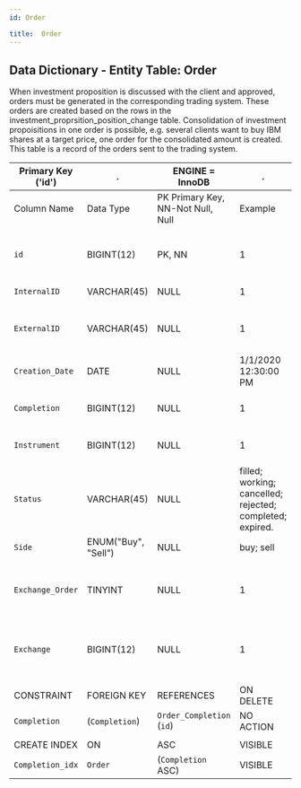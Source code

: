 ```yaml
---
id: Order

title:  Order
---
```


## Data Dictionary - Entity Table: Order

When investment proposition is discussed with the client and approved, orders must be generated in the corresponding trading system. 
These orders are created based on the rows in the investment_proprsition_position_change table. 
Consolidation of investment propoisitions in one order is possible, e.g. several clients want to buy IBM shares at a target price, one order for the consolidated amount is created. 
This table is a record of the orders sent to the trading system.

| Primary Key ('id')|.|ENGINE = InnoDB|.|.|
|---|---|---|---|---|
|Column Name|Data Type|PK Primary Key, NN-Not Null, Null|Example|Comments|
||
|`id`|BIGINT(12)|PK, NN|1|PrimaryKey-ID, Not Null (auto creates)|
|`InternalID`|VARCHAR(45)|NULL|1|Order internal id|
|`ExternalID`|VARCHAR(45)|NULL|1|Order external id (e.g., from exchange)|
|`Creation_Date`|DATE|NULL|1/1/2020  12:30:00 PM|Order create date and time|
|`Completion`|BIGINT(12)|NULL|1|Order completion id|
|`Instrument`|BIGINT(12)|NULL|1|Instrument id to be traded|
|`Status`|VARCHAR(45)|NULL|filled; working; cancelled; rejected; completed; expired.|Order status|
|`Side`|ENUM("Buy", "Sell")|NULL|buy; sell|Buy or sell order|
|`Exchange_Order`|TINYINT|NULL|1|Whether it is exchange (versus broker or OTC) order|
|`Exchange`|BIGINT(12)|NULL|1|Id of the exchange (lookup table not yet modelled)|
||
|CONSTRAINT|FOREIGN KEY|REFERENCES|ON DELETE|ON UPDATE|
|`Completion`|(`Completion`)|`Order_Completion` (`id`)| NO ACTION|NO ACTION|
||
|CREATE INDEX|ON|ASC|VISIBLE|.|
|`Completion_idx`|`Order`|(`Completion` ASC)  | VISIBLE|.|
